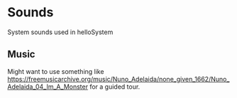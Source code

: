 # Sounds
System sounds used in helloSystem


## Music

Might want to use something like https://freemusicarchive.org/music/Nuno_Adelaida/none_given_1662/Nuno_Adelaida_04_Im_A_Monster for a guided tour.
